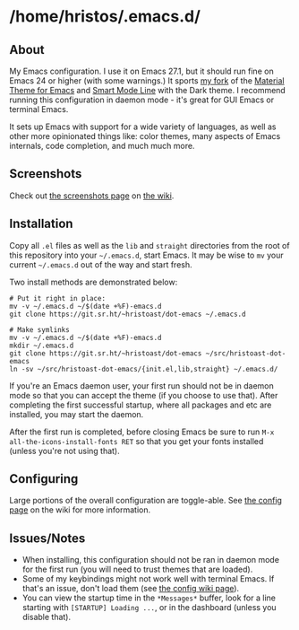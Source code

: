 # /home/hristos/.emacs.d/

## About

My Emacs configuration.  I use it on Emacs 27.1, but it should run fine on Emacs 24 or higher (with some warnings.)  It sports [my fork](https://git.sr.ht/~hristoast/emacs-material-theme) of the [Material Theme for Emacs](https://github.com/cpaulik/emacs-material-theme) and [Smart Mode Line](https://github.com/Malabarba/smart-mode-line) with the Dark theme.  I recommend running this configuration in daemon mode - it's great for GUI Emacs or terminal Emacs.

It sets up Emacs with support for a wide variety of languages, as well as other more opinionated things like: color themes, many aspects of Emacs internals, code completion, and much much more.

## Screenshots

Check out [the screenshots page](https://man.sr.ht/%7Ehristoast/dot-emacs/screenshots.md) on [the wiki](https://man.sr.ht/~hristoast/dot-emacs/).

## Installation

Copy all `.el` files as well as the `lib` and `straight` directories from the root of this repository into your `~/.emacs.d`, start Emacs.  It may be wise to `mv` your current `~/.emacs.d` out of the way and start fresh.

Two install methods are demonstrated below:

```
# Put it right in place:
mv -v ~/.emacs.d ~/$(date +%F)-emacs.d
git clone https://git.sr.ht/~hristoast/dot-emacs ~/.emacs.d

# Make symlinks
mv -v ~/.emacs.d ~/$(date +%F)-emacs.d
mkdir ~/.emacs.d
git clone https://git.sr.ht/~hristoast/dot-emacs ~/src/hristoast-dot-emacs
ln -sv ~/src/hristoast-dot-emacs/{init.el,lib,straight} ~/.emacs.d/
```

If you're an Emacs daemon user, your first run should not be in daemon mode so that you can accept the theme (if you choose to use that).  After completing the first successful startup, where all packages and etc are installed, you may start the daemon.

After the first run is completed, before closing Emacs be sure to run `M-x all-the-icons-install-fonts RET` so that you get your fonts installed (unless you're not using that).

## Configuring

Large portions of the overall configuration are toggle-able.  See [the config page](https://man.sr.ht/%7Ehristoast/dot-emacs/config.md) on the wiki for more information.

## Issues/Notes

* When installing, this configuration should not be ran in daemon mode for the first run (you will need to trust themes that are loaded).
* Some of my keybindings might not work well with terminal Emacs.  If that's an issue, don't load them (see [the config wiki page](https://man.sr.ht/%7Ehristoast/dot-emacs/config.md)).
* You can view the startup time in the `*Messages*` buffer, look for a line starting with `[STARTUP] Loading ...`, or in the dashboard (unless you disable that).
